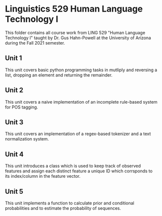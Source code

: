 # Linguistics 529 Human Language Technology I

This folder contains all course work from LING 529 "Human Language Technology I" taught by Dr. Gus Hahn-Powell at the University of Arizona during the Fall 2021 semester.

## Unit 1

This unit covers basic python programming tasks in mutliply and reversing a list, dropping an element and returning the remainder.

## Unit 2

This unit covers a naive implementation of an incomplete rule-based system for POS tagging.

## Unit 3

This unit covers an implementation of a regex-based tokenizer and a text normalization system.

## Unit 4

This unit introduces a class which is used to keep track of observed features and assign each distinct feature a unique ID which corrsponds to its index/column in the feature vector.

## Unit 5

This unit implements a function to calculate prior and conditional probabilities and to estimate the probability of sequences.


